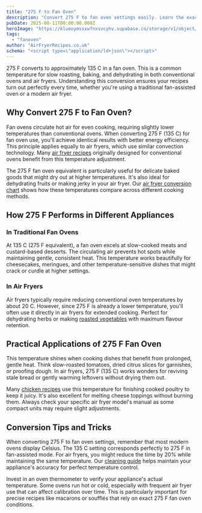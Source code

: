 ```yaml
---
title: "275 F to Fan Oven"
description: "Convert 275 F to fan oven settings easily. Learn the exact temperature and how it compares to air fryer cooking for perfect results every time."
pubDate: 2025-08-11T00:00:00.000Z
heroImage: "https://klueoymssxwfnxsvcyhv.supabase.co/storage/v1/object/public/md/275-f-to-fan-oven-dbe83d73.png"
tags:
  - "fanoven"
author: "AirFryerRecipes.co.uk"
schema: "<script type=\"application/ld+json\"></script>"
---
```


<p>275 F converts to approximately 135 C in a fan oven. This is a common temperature for slow roasting, baking, and dehydrating in both conventional ovens and air fryers. Understanding this conversion ensures your recipes turn out perfectly every time, whether you're using a traditional fan-assisted oven or a modern air fryer.</p>

<h2>Why Convert 275 F to Fan Oven?</h2>
<p>Fan ovens circulate hot air for even cooking, requiring slightly lower temperatures than conventional ovens. When converting 275 F (135 C) for fan oven use, you'll achieve identical results with better energy efficiency. This principle applies equally to air fryers, which use similar convection technology. Many <a href=https://www.airfryerrecipe.co.uk/recipes>air fryer recipes</a> originally designed for conventional ovens benefit from this temperature adjustment.</p>
<p>The 275 F fan oven equivalent is particularly useful for delicate baked goods that might dry out at higher temperatures. It's also ideal for dehydrating fruits or making jerky in your air fryer. Our <a href=https://www.airfryerrecipe.co.uk/air-fryer-conversion-chart>air fryer conversion chart</a> shows how these temperatures compare across different cooking methods.</p>

<h2>How 275 F Performs in Different Appliances</h2>
<h3>In Traditional Fan Ovens</h3>
<p>At 135 C (275 F equivalent), a fan oven excels at slow-cooked meats and custard-based desserts. The circulating air prevents hot spots while maintaining gentle, consistent heat. This temperature works beautifully for cheesecakes, meringues, and other temperature-sensitive dishes that might crack or curdle at higher settings.</p>

<h3>In Air Fryers</h3>
<p>Air fryers typically require reducing conventional oven temperatures by about 20 C. However, since 275 F is already a lower temperature, you'll often use it directly in air fryers for extended cooking. Perfect for dehydrating herbs or making <a href=https://www.airfryerrecipe.co.uk/recipe-category/vegetables>roasted vegetables</a> with maximum flavour retention.</p>

<h2>Practical Applications of 275 F Fan Oven</h2>
<p>This temperature shines when cooking dishes that benefit from prolonged, gentle heat. Think slow-roasted tomatoes, dried citrus slices for garnishes, or proofing dough. In air fryers, 275 F (135 C) works wonders for reviving stale bread or gently warming leftovers without drying them out.</p>
<p>Many <a href=https://www.airfryerrecipe.co.uk/recipe-category/chicken>chicken recipes</a> use this temperature for finishing cooked poultry to keep it juicy. It's also excellent for melting cheese toppings without burning them. Always check your specific air fryer model's manual as some compact units may require slight adjustments.</p>

<h2>Conversion Tips and Tricks</h2>
<p>When converting 275 F to fan oven settings, remember that most modern ovens display Celsius. The 135 C setting corresponds perfectly to 275 F in fan-assisted mode. For air fryers, you might reduce the time by 20% while maintaining the same temperature. Our <a href=https://www.airfryerrecipe.co.uk/air-fryer-cleaner>cleaning guide</a> helps maintain your appliance's accuracy for perfect temperature control.</p>
<p>Invest in an oven thermometer to verify your appliance's actual temperature. Some ovens run hot or cold, especially with frequent air fryer use that can affect calibration over time. This is particularly important for precise recipes like macarons or soufflés that rely on exact 275 F fan oven conditions.</p>